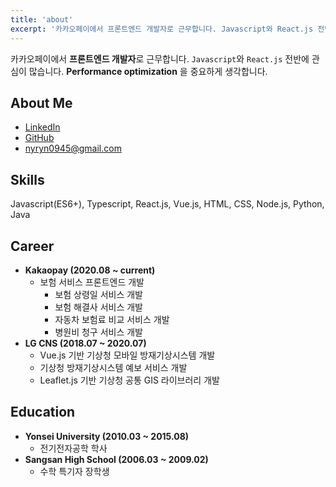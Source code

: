 ```yaml
---
title: 'about'
excerpt: '카카오페이에서 프론트엔드 개발자로 근무합니다. Javascript와 React.js 전반에 관심이 많습니다. Performance optimization 을 중요하게 생각합니다.'
---
```


카카오페이에서 **프론트엔드 개발자**로 근무합니다.
`Javascript`와 `React.js` 전반에 관심이 많습니다.
**Performance optimization** 을 중요하게 생각합니다.

## About Me

- [LinkedIn](https://www.linkedin.com/in/yuri-na-0a29ba137/)
- [GitHub](https://github.com/yrnana)
- nyryn0945@gmail.com

## Skills

Javascript(ES6+), Typescript, React.js, Vue.js, HTML, CSS, Node.js, Python, Java

## Career

- **Kakaopay (2020.08 ~ current)**
  - 보험 서비스 프론트엔드 개발
    - 보험 상령일 서비스 개발
    - 보험 해결사 서비스 개발
    - 자동차 보험료 비교 서비스 개발
    - 병원비 청구 서비스 개발
- **LG CNS (2018.07 ~ 2020.07)**
  - Vue.js 기반 기상청 모바일 방재기상시스템 개발
  - 기상청 방재기상시스템 예보 서비스 개발
  - Leaflet.js 기반 기상청 공통 GIS 라이브러리 개발

## Education

- **Yonsei University (2010.03 ~ 2015.08)**
  - 전기전자공학 학사
- **Sangsan High School (2006.03 ~ 2009.02)**
  - 수학 특기자 장학생
